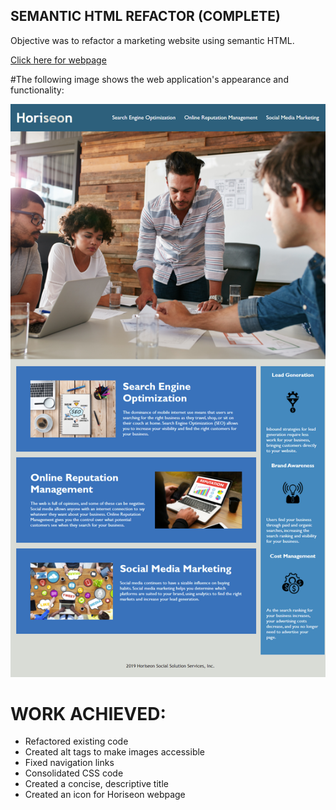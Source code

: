 ## SEMANTIC HTML REFACTOR (COMPLETE)

Objective was to refactor a marketing website using semantic HTML.

<a href="https://lenny-g.github.io/semantic-html-refactor/">Click here for webpage</a>

#The following image shows the web application's appearance and functionality:

![preview](./assets/images/horiseon-preview.png)

# WORK ACHIEVED:

- Refactored existing code
- Created alt tags to make images accessible
- Fixed navigation links
- Consolidated CSS code
- Created a concise, descriptive title
- Created an icon for Horiseon webpage
